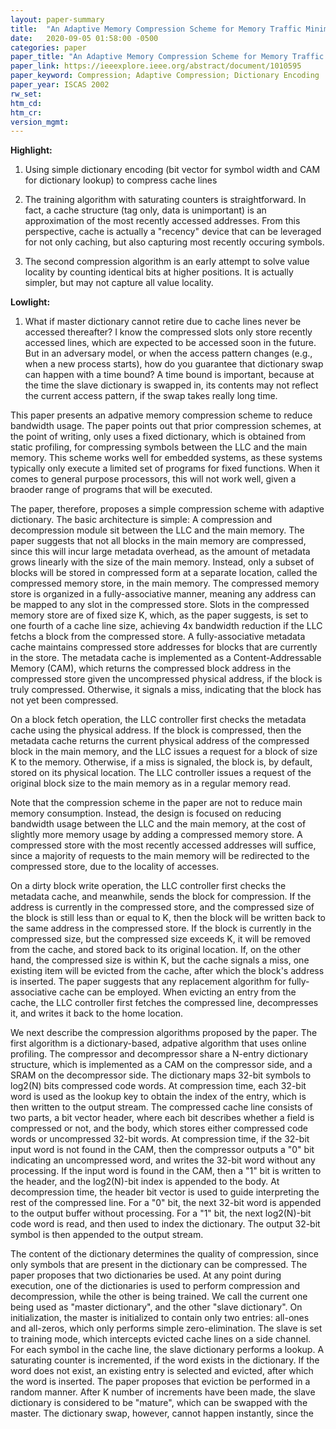 ```yaml
---
layout: paper-summary
title:  "An Adaptive Memory Compression Scheme for Memory Traffic Minimization in Processor-Based Systems"
date:   2020-09-05 01:58:00 -0500
categories: paper
paper_title: "An Adaptive Memory Compression Scheme for Memory Traffic Minimization in Processor-Based Systems"
paper_link: https://ieeexplore.ieee.org/abstract/document/1010595
paper_keyword: Compression; Adaptive Compression; Dictionary Encoding
paper_year: ISCAS 2002
rw_set:
htm_cd:
htm_cr:
version_mgmt:
---
```


**Highlight:**

1. Using simple dictionary encoding (bit vector for symbol width and CAM for dictionary lookup) to compress cache lines

2. The training algorithm with saturating counters is straightforward. In fact, a cache structure (tag only, data is 
   unimportant) is an approximation of the most recently accessed addresses. From this perspective, cache is actually
   a "recency" device that can be leveraged for not only caching, but also capturing most recently occuring symbols.

3. The second compression algorithm is an early attempt to solve value locality by counting identical bits at higher
   positions. It is actually simpler, but may not capture all value locality.

**Lowlight:**

1. What if master dictionary cannot retire due to cache lines never be accessed thereafter? I know the compressed slots
   only store recently accessed lines, which are expected to be accessed soon in the future. But in an adversary model,
   or when the access pattern changes (e.g., when a new process starts), how do you guarantee that dictionary swap
   can happen with a time bound?
   A time bound is important, because at the time the slave dictionary is swapped in, its contents may not reflect the 
   current access pattern, if the swap takes really long time.

This paper presents an adpative memory compression scheme to reduce bandwidth usage. The paper points out that prior 
compression schemes, at the point of writing, only uses a fixed dictionary, which is obtained from static profiling, for 
compressing symbols between the LLC and the main memory. This scheme works well for embedded systems, as these systems
typically only execute a limited set of programs for fixed functions. When it comes to general purpose processors,
this will not work well, given a braoder range of programs that will be executed. 

The paper, therefore, proposes a simple compression scheme with adaptive dictionary. The basic architecture is simple:
A compression and decompression module sit between the LLC and the main memory. The paper suggests that not
all blocks in the main memory are compressed, since this will incur large metadata overhead, as the amount of metadata 
grows linearly with the size of the main memory. Instead, only a subset of blocks will be stored in compressed form
at a separate location, called the compressed memory store, in the main memory. The compressed memory store is organized
in a fully-associative manner, meaning any address can be mapped to any slot in the compressed store.
Slots in the compressed memory store are of fixed size K, which, as the paper suggests, is set to one fourth of a cache 
line size, achieving 4x bandwidth reduction if the LLC fetchs a block from the compressed store.
A fully-associative metadata cache maintains compressed store addresses for blocks that are currently in the store. 
The metadata cache is implemented as a Content-Addressable Memory (CAM), which returns the compressed block address
in the compressed store given the uncompressed physical address, if the block is truly compressed. Otherwise, it
signals a miss, indicating that the block has not yet been compressed.

On a block fetch operation, the LLC controller first checks the metadata cache using the physical address. If the block
is compressed, then the metadata cache returns the current physical address of the compressed block in the main memory,
and the LLC issues a request for a block of size K to the memory. Otherwise, if a miss is signaled, the block is, by default,
stored on its physical location. The LLC controller issues a request of the original block size to the main memory
as in a regular memory read. 

Note that the compression scheme in the paper are not to reduce main memory consumption. Instead, the design is focused 
on reducing bandwidth usage between the LLC and the main memory, at the cost of slightly more memory usage by adding a 
compressed memory store. A compressed store with the most recently accessed addresses will suffice, since a majority of 
requests to the main memory will be redirected to the compressed store, due to the locality of accesses. 

On a dirty block write operation, the LLC controller first checks the metadata cache, and meanwhile, sends the block
for compression. If the address is currently in the compressed store, and the compressed size of the block is still
less than or equal to K, then the block will be written back to the same address in the compressed store. If the block
is currently in the compressed size, but the compressed size exceeds K, it will be removed from the cache, and stored
back to its original location. If, on the other hand, the compressed size is within K, but the cache signals a miss,
one existing item will be evicted from the cache, after which the block's address is inserted. The paper suggests that
any replacement algorithm for fully-associative cache can be employed. 
When evicting an entry from the cache, the LLC controller first fetches the compressed line, decompresses it,
and writes it back to the home location.

We next describe the compression algorithms proposed by the paper. The first algorithm is a dictionary-based, adpative
algorithm that uses online profiling. The compressor and decompressor share a N-entry dictionary structure, which
is implemented as a CAM on the compressor side, and a SRAM on the decompressor side. The dictionary maps 32-bit symbols
to log2(N) bits compressed code words. At compression time, each 32-bit word is used as the lookup key to obtain the 
index of the entry, which is then written to the output stream. The compressed cache line consists of two parts, a bit 
vector header, where each bit describes whether a field is compressed or not, and the body, which stores either
compressed code words or uncompressed 32-bit words.
At compression time, if the 32-bit input word is not found in the CAM, then the compressor outputs a "0" bit indicating
an uncompressed word, and writes the 32-bit word without any processing. If the input word is found in the CAM, then
a "1" bit is written to the header, and the log2(N)-bit index is appended to the body.
At decompression time, the header bit vector is used to guide interpreting the rest of the compressed line. For a "0"
bit, the next 32-bit word is appended to the output buffer without processing. For a "1" bit, the next log2(N)-bit code
word is read, and then used to index the dictionary. The output 32-bit symbol is then appended to the output stream.

The content of the dictionary determines the quality of compression, since only symbols that are present in the dictionary
can be compressed. The paper proposes that two dictionaries be used. At any point during execution, one of the dictionaries
is used to perform compression and decompression, while the other is being trained. We call the current one being
used as "master dictionary", and the other "slave dictionary". On initialization, the master is initialized to contain
only two entries: all-ones and all-zeros, which only performs simple zero-elimination. The slave is set to training mode,
which intercepts evicted cache lines on a side channel. For each symbol in the cache line, the slave dictionary performs 
a lookup. A saturating counter is incremented, if the word exists in the dictionary. If the word does not exist, an existing
entry is selected and evicted, after which the word is inserted. The paper proposes that eviction be performed in a random
manner. After K number of increments have been made, the slave dictionary is considered to be "mature", which can be swapped 
with the master.
The dictionary swap, however, cannot happen instantly, since the 

